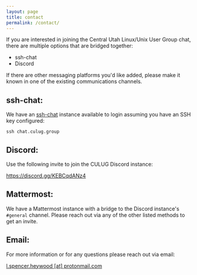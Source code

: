 ```yaml
---
layout: page
title: contact
permalink: /contact/
---
```


If you are interested in joining the Central Utah Linux/Unix User Group chat, there are multiple options that are bridged together:
- ssh-chat
- Discord

If there are other messaging platforms you'd like added, please make it known in one of the existing communications channels.

## ssh-chat:

We have an [ssh-chat](https://github.com/shazow/ssh-chat) instance available to login assuming you have an SSH key configured:

```
ssh chat.culug.group
```

## Discord:

Use the following invite to join the CULUG Discord instance:

https://discord.gg/KEBCqdANz4

## Mattermost:

We have a Mattermost instance with a bridge to the Discord instance's `#general` channel. Please reach out via any of the other listed methods to get an invite.

## Email:

For more information or for any questions please reach out via email:

[l.spencer.heywood [at] protonmail.com](l.spencer.heywood@protonmail.com)

